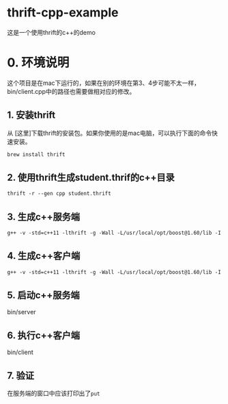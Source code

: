 # thrift-cpp-example

这是一个使用thrift的c++的demo

# 0. 环境说明
这个项目是在mac下运行的，如果在别的环境在第3、4步可能不太一样，bin/client.cpp中的路径也需要做相对应的修改。

## 1. 安装thrift
从 [这里]下载thrift的安装包。如果你使用的是mac电脑，可以执行下面的命令快速安装。
```bash
brew install thrift
```

## 2. 使用thrift生成student.thrif的c++目录

```markdown
thrift -r --gen cpp student.thrift
```

## 3. 生成c++服务端
```markdown
g++ -v -std=c++11 -lthrift -g -Wall -L/usr/local/opt/boost@1.60/lib -I /usr/local/opt/boost@1.60/include/ -I ./ -I /usr/local/include/thrift -I /usr/include/thrift/ -I /usr/include/thrift/fb303/ -I /usr/include/libxml2/ gen-cpp/serv.cpp  gen-cpp/serv_server.skeleton.cpp gen-cpp/student_constants.cpp  gen-cpp/student_types.cpp  -o bin/server
```
## 4. 生成c++客户端

```markdown
g++ -v -std=c++11 -lthrift -g -Wall -L/usr/local/opt/boost@1.60/lib -I /usr/local/opt/boost@1.60/include/ -I ./ -I /usr/local/include/thrift -I /usr/include/thrift/ -I /usr/include/thrift/fb303/ -I /usr/include/libxml2/ gen-cpp/serv.cpp  gen-cpp/student_constants.cpp  gen-cpp/student_types.cpp client/client.cpp  -o bin/client  
```
## 5. 启动c++服务端
bin/server

## 6. 执行c++客户端
bin/client

## 7. 验证
在服务端的窗口中应该打印出了`put`
